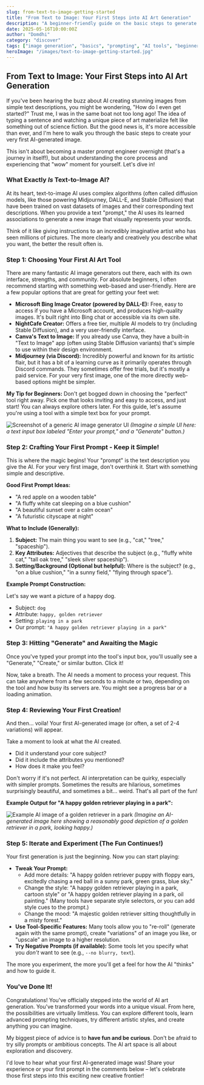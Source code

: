 ```yaml
---
slug: from-text-to-image-getting-started
title: "From Text to Image: Your First Steps into AI Art Generation"
description: "A beginner-friendly guide on the basic steps to generate your first images from text prompts using AI tools."
date: 2025-05-16T10:00:00Z
author: "Domdhi"
category: "discover"
tags: ["image generation", "basics", "prompting", "AI tools", "beginners", "text-to-image"]
heroImage: "/images/text-to-image-getting-started.jpg"
---
```

## From Text to Image: Your First Steps into AI Art Generation

If you've been hearing the buzz about AI creating stunning images from simple text descriptions, you might be wondering, "How do I even get started?" Trust me, I was in the same boat not too long ago! The idea of typing a sentence and watching a unique piece of art materialize felt like something out of science fiction. But the good news is, it's more accessible than ever, and I'm here to walk you through the basic steps to create your very first AI-generated image.

This isn't about becoming a master prompt engineer overnight (that's a journey in itself!), but about understanding the core process and experiencing that "wow" moment for yourself. Let's dive in!

### What Exactly *Is* Text-to-Image AI?

At its heart, text-to-image AI uses complex algorithms (often called diffusion models, like those powering Midjourney, DALL-E, and Stable Diffusion) that have been trained on vast datasets of images and their corresponding text descriptions. When you provide a text "prompt," the AI uses its learned associations to generate a new image that visually represents your words.

Think of it like giving instructions to an incredibly imaginative artist who has seen millions of pictures. The more clearly and creatively you describe what you want, the better the result often is.

### Step 1: Choosing Your First AI Art Tool

There are many fantastic AI image generators out there, each with its own interface, strengths, and community. For absolute beginners, I often recommend starting with something web-based and user-friendly. Here are a few popular options that are great for getting your feet wet:

*   **Microsoft Bing Image Creator (powered by DALL-E):** Free, easy to access if you have a Microsoft account, and produces high-quality images. It's built right into Bing chat or accessible via its own site.
*   **NightCafe Creator:** Offers a free tier, multiple AI models to try (including Stable Diffusion), and a very user-friendly interface.
*   **Canva's Text to Image:** If you already use Canva, they have a built-in "Text to Image" app (often using Stable Diffusion variants) that's simple to use within their design environment.
*   **Midjourney (via Discord):** Incredibly powerful and known for its artistic flair, but it has a bit of a learning curve as it primarily operates through Discord commands. They sometimes offer free trials, but it's mostly a paid service. For your very first image, one of the more directly web-based options might be simpler.

**My Tip for Beginners:** Don't get bogged down in choosing the "perfect" tool right away. Pick one that looks inviting and easy to access, and just start! You can always explore others later. For this guide, let's assume you're using a tool with a simple text box for your prompt.

![Screenshot of a generic AI image generator UI](/images/generic-ai-tool-ui.jpg)
*(Imagine a simple UI here: a text input box labeled "Enter your prompt," and a "Generate" button.)*

### Step 2: Crafting Your First Prompt - Keep it Simple!

This is where the magic begins! Your "prompt" is the text description you give the AI. For your very first image, don't overthink it. Start with something simple and descriptive.

**Good First Prompt Ideas:**

*   "A red apple on a wooden table"
*   "A fluffy white cat sleeping on a blue cushion"
*   "A beautiful sunset over a calm ocean"
*   "A futuristic cityscape at night"

**What to Include (Generally):**

1.  **Subject:** The main thing you want to see (e.g., "cat," "tree," "spaceship").
2.  **Key Attributes:** Adjectives that describe the subject (e.g., "fluffy white cat," "tall oak tree," "sleek silver spaceship").
3.  **Setting/Background (Optional but helpful):** Where is the subject? (e.g., "on a blue cushion," "in a sunny field," "flying through space").

**Example Prompt Construction:**

Let's say we want a picture of a happy dog.
*   Subject: `dog`
*   Attribute: `happy, golden retriever`
*   Setting: `playing in a park`
*   Our prompt: `"A happy golden retriever playing in a park"`

### Step 3: Hitting "Generate" and Awaiting the Magic

Once you've typed your prompt into the tool's input box, you'll usually see a "Generate," "Create," or similar button. Click it!

Now, take a breath. The AI needs a moment to process your request. This can take anywhere from a few seconds to a minute or two, depending on the tool and how busy its servers are. You might see a progress bar or a loading animation.

### Step 4: Reviewing Your First Creation!

And then... voila! Your first AI-generated image (or often, a set of 2-4 variations) will appear.

Take a moment to look at what the AI created.
*   Did it understand your core subject?
*   Did it include the attributes you mentioned?
*   How does it make you feel?

Don't worry if it's not perfect. AI interpretation can be quirky, especially with simpler prompts. Sometimes the results are hilarious, sometimes surprisingly beautiful, and sometimes a bit... weird. That's all part of the fun!

**Example Output for "A happy golden retriever playing in a park":**

![Example AI image of a golden retriever in a park](/images/first-dog-generation.jpg)
*(Imagine an AI-generated image here showing a reasonably good depiction of a golden retriever in a park, looking happy.)*

### Step 5: Iterate and Experiment (The Fun Continues!)

Your first generation is just the beginning. Now you can start playing:

*   **Tweak Your Prompt:**
    *   Add more details: "A happy golden retriever puppy with floppy ears, excitedly chasing a red ball in a sunny park, green grass, blue sky."
    *   Change the style: "A happy golden retriever playing in a park, cartoon style" or "A happy golden retriever playing in a park, oil painting." (Many tools have separate style selectors, or you can add style cues to the prompt.)
    *   Change the mood: "A majestic golden retriever sitting thoughtfully in a misty forest."
*   **Use Tool-Specific Features:** Many tools allow you to "re-roll" (generate again with the same prompt), create "variations" of an image you like, or "upscale" an image to a higher resolution.
*   **Try Negative Prompts (if available):** Some tools let you specify what you *don't* want to see (e.g., `--no blurry, text`).

The more you experiment, the more you'll get a feel for how the AI "thinks" and how to guide it.

### You've Done It!

Congratulations! You've officially stepped into the world of AI art generation. You've transformed your words into a unique visual. From here, the possibilities are virtually limitless. You can explore different tools, learn advanced prompting techniques, try different artistic styles, and create anything you can imagine.

My biggest piece of advice is to **have fun and be curious**. Don't be afraid to try silly prompts or ambitious concepts. The AI art space is all about exploration and discovery.

I'd love to hear what your first AI-generated image was! Share your experience or your first prompt in the comments below – let's celebrate those first steps into this exciting new creative frontier!